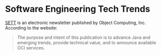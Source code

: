 # Software Engineering Tech Trends

[SETT](http://www.ociweb.com/sett/) is an electronic newsletter published by Object Computing, Inc.  According to the website:

> The purpose and intent of this publication is to advance Java and emerging trends, provide technical value, and to announce available OCI services.